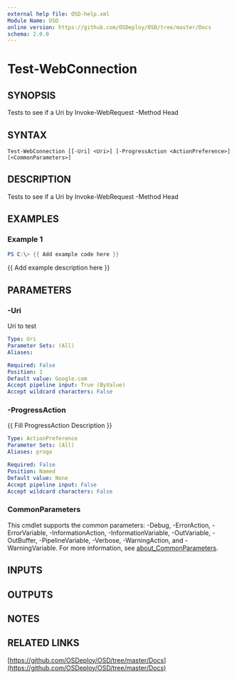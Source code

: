 ```yaml
---
external help file: OSD-help.xml
Module Name: OSD
online version: https://github.com/OSDeploy/OSD/tree/master/Docs
schema: 2.0.0
---
```


# Test-WebConnection

## SYNOPSIS
Tests to see if a Uri by Invoke-WebRequest -Method Head

## SYNTAX

```
Test-WebConnection [[-Uri] <Uri>] [-ProgressAction <ActionPreference>] [<CommonParameters>]
```

## DESCRIPTION
Tests to see if a Uri by Invoke-WebRequest -Method Head

## EXAMPLES

### Example 1
```powershell
PS C:\> {{ Add example code here }}
```

{{ Add example description here }}

## PARAMETERS

### -Uri
Uri to test

```yaml
Type: Uri
Parameter Sets: (All)
Aliases:

Required: False
Position: 1
Default value: Google.com
Accept pipeline input: True (ByValue)
Accept wildcard characters: False
```

### -ProgressAction
{{ Fill ProgressAction Description }}

```yaml
Type: ActionPreference
Parameter Sets: (All)
Aliases: proga

Required: False
Position: Named
Default value: None
Accept pipeline input: False
Accept wildcard characters: False
```

### CommonParameters
This cmdlet supports the common parameters: -Debug, -ErrorAction, -ErrorVariable, -InformationAction, -InformationVariable, -OutVariable, -OutBuffer, -PipelineVariable, -Verbose, -WarningAction, and -WarningVariable. For more information, see [about_CommonParameters](http://go.microsoft.com/fwlink/?LinkID=113216).

## INPUTS

## OUTPUTS

## NOTES

## RELATED LINKS

[https://github.com/OSDeploy/OSD/tree/master/Docs](https://github.com/OSDeploy/OSD/tree/master/Docs)

